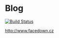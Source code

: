 # Blog

[![Build Status](https://travis-ci.org/klapuch/Blog.svg?branch=master)](https://travis-ci.org/klapuch/Blog)

http://www.facedown.cz

